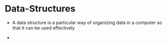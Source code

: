 # Data-Structures

- A data structure is a particular way of organizing data in a computer so that it can be used effectively

- 
